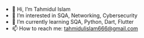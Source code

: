 - 👋 Hi, I’m Tahmidul Islam
- 👀 I’m interested in SQA, Networking, Cybersecurity
- 🌱 I’m currently learning SQA, Python, Dart, Flutter
- 📫 How to reach me: tahmidulislam666@gmail.com

<!---
Tahmidul0Islam/Tahmidul0Islam is a ✨ special ✨ repository because its `README.md` (this file) appears on your GitHub profile.
You can click the Preview link to take a look at your changes.
--->
